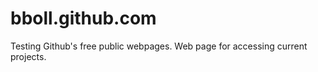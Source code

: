 bboll.github.com
================

Testing Github's free public webpages. Web page for accessing current projects.
